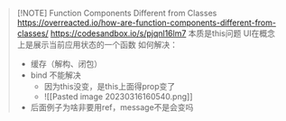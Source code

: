 
> [!NOTE] Function Components Different from Classes
> <https://overreacted.io/how-are-function-components-different-from-classes/>
><https://codesandbox.io/s/pjqnl16lm7>
> 本质是this问题
> UI在概念上是展示当前应用状态的一个函数
> 如何解决：
> - 缓存（解构、闭包）
> - bind 不能解决
> 	- 因为this没变，是this上面得prop变了
> 	- ![[Pasted image 20230316160540.png]]
> - 后面例子为啥非要用ref，message不是会变吗
